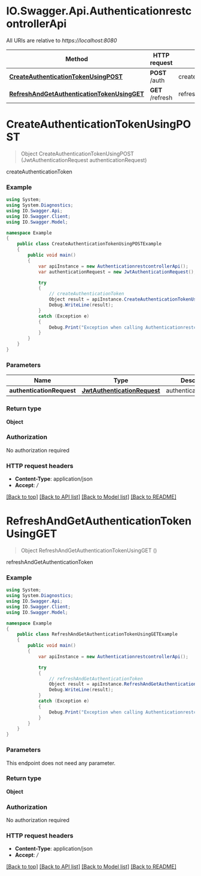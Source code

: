 # IO.Swagger.Api.AuthenticationrestcontrollerApi

All URIs are relative to *https://localhost:8080*

Method | HTTP request | Description
------------- | ------------- | -------------
[**CreateAuthenticationTokenUsingPOST**](AuthenticationrestcontrollerApi.md#createauthenticationtokenusingpost) | **POST** /auth | createAuthenticationToken
[**RefreshAndGetAuthenticationTokenUsingGET**](AuthenticationrestcontrollerApi.md#refreshandgetauthenticationtokenusingget) | **GET** /refresh | refreshAndGetAuthenticationToken


<a name="createauthenticationtokenusingpost"></a>
# **CreateAuthenticationTokenUsingPOST**
> Object CreateAuthenticationTokenUsingPOST (JwtAuthenticationRequest authenticationRequest)

createAuthenticationToken

### Example
```csharp
using System;
using System.Diagnostics;
using IO.Swagger.Api;
using IO.Swagger.Client;
using IO.Swagger.Model;

namespace Example
{
    public class CreateAuthenticationTokenUsingPOSTExample
    {
        public void main()
        {
            var apiInstance = new AuthenticationrestcontrollerApi();
            var authenticationRequest = new JwtAuthenticationRequest(); // JwtAuthenticationRequest | authenticationRequest

            try
            {
                // createAuthenticationToken
                Object result = apiInstance.CreateAuthenticationTokenUsingPOST(authenticationRequest);
                Debug.WriteLine(result);
            }
            catch (Exception e)
            {
                Debug.Print("Exception when calling AuthenticationrestcontrollerApi.CreateAuthenticationTokenUsingPOST: " + e.Message );
            }
        }
    }
}
```

### Parameters

Name | Type | Description  | Notes
------------- | ------------- | ------------- | -------------
 **authenticationRequest** | [**JwtAuthenticationRequest**](JwtAuthenticationRequest.md)| authenticationRequest | 

### Return type

**Object**

### Authorization

No authorization required

### HTTP request headers

 - **Content-Type**: application/json
 - **Accept**: */*

[[Back to top]](#) [[Back to API list]](../README.md#documentation-for-api-endpoints) [[Back to Model list]](../README.md#documentation-for-models) [[Back to README]](../README.md)

<a name="refreshandgetauthenticationtokenusingget"></a>
# **RefreshAndGetAuthenticationTokenUsingGET**
> Object RefreshAndGetAuthenticationTokenUsingGET ()

refreshAndGetAuthenticationToken

### Example
```csharp
using System;
using System.Diagnostics;
using IO.Swagger.Api;
using IO.Swagger.Client;
using IO.Swagger.Model;

namespace Example
{
    public class RefreshAndGetAuthenticationTokenUsingGETExample
    {
        public void main()
        {
            var apiInstance = new AuthenticationrestcontrollerApi();

            try
            {
                // refreshAndGetAuthenticationToken
                Object result = apiInstance.RefreshAndGetAuthenticationTokenUsingGET();
                Debug.WriteLine(result);
            }
            catch (Exception e)
            {
                Debug.Print("Exception when calling AuthenticationrestcontrollerApi.RefreshAndGetAuthenticationTokenUsingGET: " + e.Message );
            }
        }
    }
}
```

### Parameters
This endpoint does not need any parameter.

### Return type

**Object**

### Authorization

No authorization required

### HTTP request headers

 - **Content-Type**: application/json
 - **Accept**: */*

[[Back to top]](#) [[Back to API list]](../README.md#documentation-for-api-endpoints) [[Back to Model list]](../README.md#documentation-for-models) [[Back to README]](../README.md)

